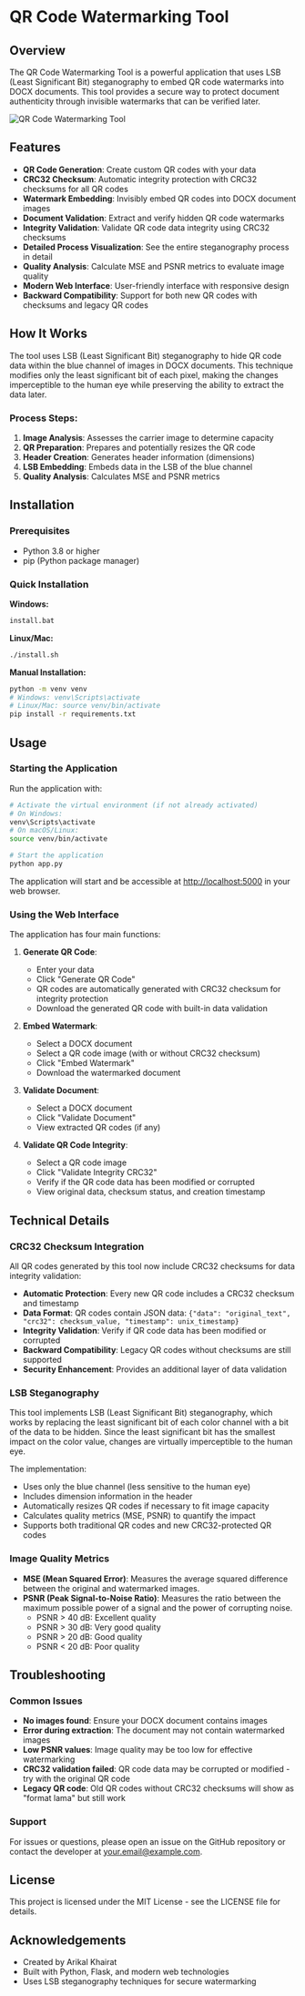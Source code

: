 # QR Code Watermarking Tool

## Overview
The QR Code Watermarking Tool is a powerful application that uses LSB (Least Significant Bit) steganography to embed QR code watermarks into DOCX documents. This tool provides a secure way to protect document authenticity through invisible watermarks that can be verified later.

![QR Code Watermarking Tool](static/img/screenshot.png)

## Features

- **QR Code Generation**: Create custom QR codes with your data
- **CRC32 Checksum**: Automatic integrity protection with CRC32 checksums for all QR codes
- **Watermark Embedding**: Invisibly embed QR codes into DOCX document images
- **Document Validation**: Extract and verify hidden QR code watermarks
- **Integrity Validation**: Validate QR code data integrity using CRC32 checksums
- **Detailed Process Visualization**: See the entire steganography process in detail
- **Quality Analysis**: Calculate MSE and PSNR metrics to evaluate image quality
- **Modern Web Interface**: User-friendly interface with responsive design
- **Backward Compatibility**: Support for both new QR codes with checksums and legacy QR codes

## How It Works

The tool uses LSB (Least Significant Bit) steganography to hide QR code data within the blue channel of images in DOCX documents. This technique modifies only the least significant bit of each pixel, making the changes imperceptible to the human eye while preserving the ability to extract the data later.

### Process Steps:

1. **Image Analysis**: Assesses the carrier image to determine capacity
2. **QR Preparation**: Prepares and potentially resizes the QR code
3. **Header Creation**: Generates header information (dimensions)
4. **LSB Embedding**: Embeds data in the LSB of the blue channel
5. **Quality Analysis**: Calculates MSE and PSNR metrics

## Installation

### Prerequisites
- Python 3.8 or higher
- pip (Python package manager)

### Quick Installation

**Windows:**
```bash
install.bat
```

**Linux/Mac:**
```bash
./install.sh
```

**Manual Installation:**
```bash
python -m venv venv
# Windows: venv\Scripts\activate
# Linux/Mac: source venv/bin/activate
pip install -r requirements.txt
```

## Usage

### Starting the Application

Run the application with:

```bash
# Activate the virtual environment (if not already activated)
# On Windows:
venv\Scripts\activate
# On macOS/Linux:
source venv/bin/activate

# Start the application
python app.py
```

The application will start and be accessible at [http://localhost:5000](http://localhost:5000) in your web browser.

### Using the Web Interface

The application has four main functions:

1. **Generate QR Code**:
   - Enter your data
   - Click "Generate QR Code"
   - QR codes are automatically generated with CRC32 checksum for integrity protection
   - Download the generated QR code with built-in data validation

2. **Embed Watermark**:
   - Select a DOCX document
   - Select a QR code image (with or without CRC32 checksum)
   - Click "Embed Watermark"
   - Download the watermarked document

3. **Validate Document**:
   - Select a DOCX document
   - Click "Validate Document"
   - View extracted QR codes (if any)

4. **Validate QR Code Integrity**:
   - Select a QR code image
   - Click "Validate Integrity CRC32"
   - Verify if the QR code data has been modified or corrupted
   - View original data, checksum status, and creation timestamp

## Technical Details

### CRC32 Checksum Integration

All QR codes generated by this tool now include CRC32 checksums for data integrity validation:

- **Automatic Protection**: Every new QR code includes a CRC32 checksum and timestamp
- **Data Format**: QR codes contain JSON data: `{"data": "original_text", "crc32": checksum_value, "timestamp": unix_timestamp}`
- **Integrity Validation**: Verify if QR code data has been modified or corrupted
- **Backward Compatibility**: Legacy QR codes without checksums are still supported
- **Security Enhancement**: Provides an additional layer of data validation

### LSB Steganography

This tool implements LSB (Least Significant Bit) steganography, which works by replacing the least significant bit of each color channel with a bit of the data to be hidden. Since the least significant bit has the smallest impact on the color value, changes are virtually imperceptible to the human eye.

The implementation:
- Uses only the blue channel (less sensitive to the human eye)
- Includes dimension information in the header
- Automatically resizes QR codes if necessary to fit image capacity
- Calculates quality metrics (MSE, PSNR) to quantify the impact
- Supports both traditional QR codes and new CRC32-protected QR codes

### Image Quality Metrics

- **MSE (Mean Squared Error)**: Measures the average squared difference between the original and watermarked images.
- **PSNR (Peak Signal-to-Noise Ratio)**: Measures the ratio between the maximum possible power of a signal and the power of corrupting noise.
  - PSNR > 40 dB: Excellent quality
  - PSNR > 30 dB: Very good quality
  - PSNR > 20 dB: Good quality
  - PSNR < 20 dB: Poor quality

## Troubleshooting

### Common Issues

- **No images found**: Ensure your DOCX document contains images
- **Error during extraction**: The document may not contain watermarked images
- **Low PSNR values**: Image quality may be too low for effective watermarking
- **CRC32 validation failed**: QR code data may be corrupted or modified - try with the original QR code
- **Legacy QR code**: Old QR codes without CRC32 checksums will show as "format lama" but still work

### Support

For issues or questions, please open an issue on the GitHub repository or contact the developer at your.email@example.com.

## License

This project is licensed under the MIT License - see the LICENSE file for details.

## Acknowledgements

- Created by Arikal Khairat
- Built with Python, Flask, and modern web technologies
- Uses LSB steganography techniques for secure watermarking 
